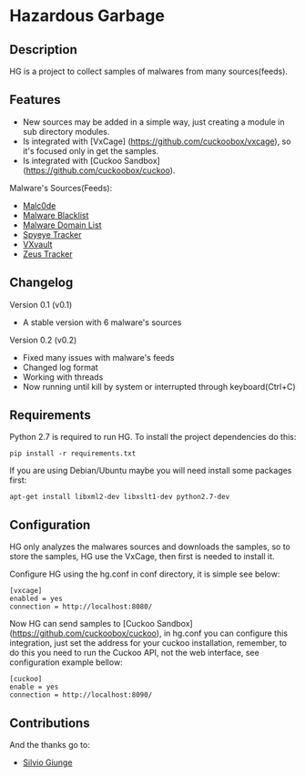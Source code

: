 Hazardous Garbage
=================

Description
-----------

HG is a project to collect samples of malwares from many sources(feeds).

Features
--------

* New sources may be added in a simple way, just creating a module in sub directory modules.
* Is integrated with [VxCage] (https://github.com/cuckoobox/vxcage), so it's focused only in get the samples. 
* Is integrated with [Cuckoo Sandbox] (https://github.com/cuckoobox/cuckoo).

Malware's Sources(Feeds):

* [Malc0de](http://malc0de.com/)
* [Malware Blacklist](http://www.malwareblacklist.com)
* [Malware Domain List](http://www.malwaredomainlist.com/)
* [Spyeye Tracker](https://spyeyetracker.abuse.ch/)
* [VXvault](http://vxvault.siri-urz.net/)
* [Zeus Tracker](https://zeustracker.abuse.ch/)

Changelog
---------

Version 0.1 (v0.1)
* A stable version with 6 malware's sources

Version 0.2 (v0.2)
* Fixed many issues with malware's feeds
* Changed log format
* Working with threads
* Now running until kill by system or interrupted through keyboard(Ctrl+C)

Requirements
------------

Python 2.7 is required to run HG. To install the project dependencies do this:

	pip install -r requirements.txt

If you are using Debian/Ubuntu maybe you will need install some packages first:

    apt-get install libxml2-dev libxslt1-dev python2.7-dev

Configuration
-------------

HG only analyzes the malwares sources and downloads the samples, so to store the samples, HG use
the VxCage, then first is needed to install it.

Configure HG using the hg.conf in conf directory, it is simple see below:

	[vxcage]
	enabled = yes
	connection = http://localhost:8080/

Now HG can send samples to [Cuckoo Sandbox] (https://github.com/cuckoobox/cuckoo), in hg.conf you
can configure this integration, just set the address for your cuckoo installation, remember, to do this you
need to run the Cuckoo API, not the web interface, see configuration example bellow:

	[cuckoo]
	enable = yes
	connection = http://localhost:8090/

Contributions
-------------

And the thanks go to:

* [Silvio Giunge](https://github.com/SilvioGiunge)
